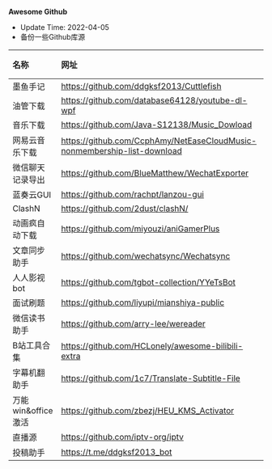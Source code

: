 **Awesome Github**
* Update Time: 2022-04-05
* 备份一些Github库源

| 名称 | 网址 | 备注 |
| :-- | :-- | :-: |
| 墨鱼手记 | https://github.com/ddgksf2013/Cuttlefish |  |
| 油管下载 | https://github.com/database64128/youtube-dl-wpf |  |
| 音乐下载 | https://github.com/Java-S12138/Music_Dowload |  |
| 网易云音乐下载 | https://github.com/CcphAmy/NetEaseCloudMusic-nonmembership-list-download |  |
| 微信聊天记录导出  | https://github.com/BlueMatthew/WechatExporter |  |
| 蓝奏云GUI | https://github.com/rachpt/lanzou-gui |  |
| ClashN | https://github.com/2dust/clashN/ |  |
| 动画疯自动下载 | https://github.com/miyouzi/aniGamerPlus |  |
| 文章同步助手 | https://github.com/wechatsync/Wechatsync |  |
| 人人影视bot | https://github.com/tgbot-collection/YYeTsBot |  |
| 面试刷题 | https://github.com/liyupi/mianshiya-public | | 
| 微信读书助手 | https://github.com/arry-lee/wereader | | 
| B站工具合集 | https://github.com/HCLonely/awesome-bilibili-extra | |
| 字幕机翻助手 | https://github.com/1c7/Translate-Subtitle-File | |
| 万能win&office激活 | https://github.com/zbezj/HEU_KMS_Activator | |
| 直播源 | https://github.com/iptv-org/iptv | |
| 投稿助手 | https://t.me/ddgksf2013_bot |  |



